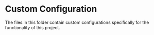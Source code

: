 # Custom Configuration

The files in this folder contain custom configurations specifically for the functionality of this project.